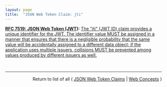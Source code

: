 ```yaml
---
layout: page
title:  "JSON Web Token Claim: jti"
---
```


**[RFC 7519: JSON Web Token (JWT)](/specs/IETF/RFC/7519 "JSON Web Token (JWT) is a compact, URL-safe means of representing claims to be transferred between two parties. The claims in a JWT are encoded as a JSON object that is used as the payload of a JSON Web Signature (JWS) structure or as the plaintext of a JSON Web Encryption (JWE) structure, enabling the claims to be digitally signed or integrity protected with a Message Authentication Code (MAC) and/or encrypted."):** [The "jti" (JWT ID) claim provides a unique identifier for the JWT. The identifier value MUST be assigned in a manner that ensures that there is a negligible probability that the same value will be accidentally assigned to a different data object; if the application uses multiple issuers, collisions MUST be prevented among values produced by different issuers as well.](http://tools.ietf.org/html/rfc7519#section-4.1.7 "Read documentation for JSON Web Token Claim &#34;jti&#34;")

<br/>
<hr/>

<p style="text-align: right">Return to list of all ( <a href="../jwt-claims">JSON Web Token Claims</a> | <a href="../">Web Concepts</a> )</p>